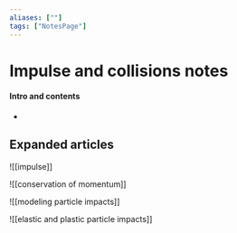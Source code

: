 ```yaml
---
aliases: [""]
tags: ["NotesPage"]
---
```


# Impulse and collisions notes

#### Intro and contents
- 


## Expanded articles
![[impulse]]

![[conservation of momentum]]

![[modeling particle impacts]]

![[elastic and plastic particle impacts]]